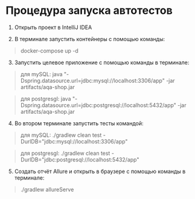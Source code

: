 # Процедура запуска автотестов


1. Открыть проект в IntelliJ IDEA

2. В терминале запустить контейнеры с помощью команды:

>docker-compose up -d

3. Запустить целевое приложение с помощью команды в терминале:

>для mySQL: 
java "-Dspring.datasource.url=jdbc:mysql://localhost:3306/app" -jar artifacts/aqa-shop.jar 

 >для postgresgl:
 java "-Dspring.datasource.url=jdbc:postgresql://localhost:5432/app" -jar artifacts/aqa-shop.jar
 
4. Во втором терминале запустить тесты командой:

>для mySQL:
./gradlew clean test -DurlDB="jdbc:mysql://localhost:3306/app"

>для postgresgl: 
./gradlew clean test -DurlDB="jdbc:postgresql://localhost:5432/app"

5. Создать отчёт Allure и открыть в браузере с помощью команды в терминале:

>./gradlew allureServe

